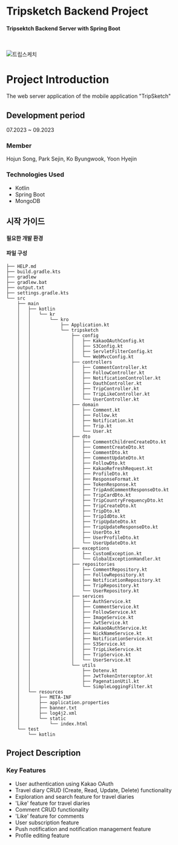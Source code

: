 # Tripsketch Backend Project

#### Tripsektch Backend Server with Spring Boot

<br/>

![트립스케치](https://github.com/seoyeon-00/tripsketch/assets/110542210/bb42bf65-9123-47aa-8f33-d1bd115f343d)

# Project Introduction
The web server application of the mobile application "TripSketch"

## Development period
07.2023 ~ 09.2023

### Member
Hojun Song, Park Sejin, Ko Byungwook, Yoon Hyejin

### Technologies Used

- Kotlin
- Spring Boot 
- MongoDB

## 시작 가이드

#### 필요한 개발 환경



#### 파일 구성

```
├── HELP.md
├── build.gradle.kts
├── gradlew
├── gradlew.bat
├── output.txt
├── settings.gradle.kts
└── src
    ├── main
    │   ├── kotlin
    │   │   └── kr
    │   │       └── kro
    │   │           ├── Application.kt
    │   │           └── tripsketch
    │   │               ├── config
    │   │               │   ├── KakaoOAuthConfig.kt
    │   │               │   ├── S3Config.kt
    │   │               │   ├── ServletFilterConfig.kt
    │   │               │   └── WebMvcConfig.kt
    │   │               ├── controllers
    │   │               │   ├── CommentController.kt
    │   │               │   ├── FollowController.kt
    │   │               │   ├── NotificationController.kt
    │   │               │   ├── OauthController.kt
    │   │               │   ├── TripController.kt
    │   │               │   ├── TripLikeController.kt
    │   │               │   └── UserController.kt
    │   │               ├── domain
    │   │               │   ├── Comment.kt
    │   │               │   ├── Follow.kt
    │   │               │   ├── Notification.kt
    │   │               │   ├── Trip.kt
    │   │               │   └── User.kt
    │   │               ├── dto
    │   │               │   ├── CommentChildrenCreateDto.kt
    │   │               │   ├── CommentCreateDto.kt
    │   │               │   ├── CommentDto.kt
    │   │               │   ├── CommentUpdateDto.kt
    │   │               │   ├── FollowDto.kt
    │   │               │   ├── KakaoRefreshRequest.kt
    │   │               │   ├── ProfileDto.kt
    │   │               │   ├── ResponseFormat.kt
    │   │               │   ├── TokenResponse.kt
    │   │               │   ├── TripAndCommentResponseDto.kt
    │   │               │   ├── TripCardDto.kt
    │   │               │   ├── TripCountryFrequencyDto.kt
    │   │               │   ├── TripCreateDto.kt
    │   │               │   ├── TripDto.kt
    │   │               │   ├── TripIdDto.kt
    │   │               │   ├── TripUpdateDto.kt
    │   │               │   ├── TripUpdateResponseDto.kt
    │   │               │   ├── UserDto.kt
    │   │               │   ├── UserProfileDto.kt
    │   │               │   └── UserUpdateDto.kt
    │   │               ├── exceptions
    │   │               │   ├── CustomException.kt
    │   │               │   └── GlobalExceptionHandler.kt
    │   │               ├── repositories
    │   │               │   ├── CommentRepository.kt
    │   │               │   ├── FollowRepository.kt
    │   │               │   ├── NotificationRepository.kt
    │   │               │   ├── TripRepository.kt
    │   │               │   └── UserRepository.kt
    │   │               ├── services
    │   │               │   ├── AuthService.kt
    │   │               │   ├── CommentService.kt
    │   │               │   ├── FollowService.kt
    │   │               │   ├── ImageService.kt
    │   │               │   ├── JwtService.kt
    │   │               │   ├── KakaoOAuthService.kt
    │   │               │   ├── NickNameService.kt
    │   │               │   ├── NotificationService.kt
    │   │               │   ├── S3Service.kt
    │   │               │   ├── TripLikeService.kt
    │   │               │   ├── TripService.kt
    │   │               │   └── UserService.kt
    │   │               └── utils
    │   │                   ├── Dotenv.kt
    │   │                   ├── JwtTokenInterceptor.kt
    │   │                   ├── PagenationUtil.kt
    │   │                   └── SimpleLoggingFilter.kt
    │   └── resources
    │       ├── META-INF
    │       ├── application.properties
    │       ├── banner.txt
    │       ├── log4j2.xml
    │       └── static
    │           └── index.html
    └── test
        └── kotlin
```

## Project Description

### Key Features

- User authentication using Kakao OAuth
- Travel diary CRUD (Create, Read, Update, Delete) functionality
- Exploration and search feature for travel diaries
- 'Like' feature for travel diaries
- Comment CRUD functionality
- 'Like' feature for comments
- User subscription feature
- Push notification and notification management feature
- Profile editing feature
